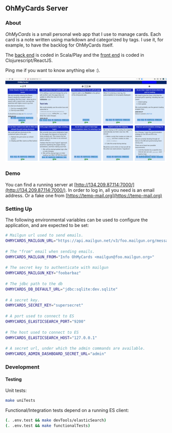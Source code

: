 ## OhMyCards Server

### About

*OhMyCards* is a small personal web app that I use to manage cards. Each card is
a note written using markdown and categorized by tags. I use it, for example, to
have the backlog for OhMyCards itself.

The [back end](https://github.com/vitorqb/oh-my-cards) is coded in Scala/Play and the [front end](https://github.com/vitorqb/oh-my-cards) is coded in Clojurescript/ReactJS.

Ping me if you want to know anything else :).

![Image of cards grid](./img/grid.png)


### Demo

You can find a running server at [http://134.209.87.114:7000/](http://134.209.87.114:7000/). In
order to log in, all you need is an email address. Or a fake one from
[https://temp-mail.org](https://temp-mail.org)


### Setting Up

The following environmental variables can be used to configure the
application, and are expected to be set:

```bash
# Mailgun url used to send emails.
OHMYCARDS_MAILGUN_URL="https://api.mailgun.net/v3/foo.mailgun.org/messages"

# The "from" email when sending emails.
OHMYCARDS_MAILGUN_FROM="Info OhMyCards <mailgun@foo.mailgun.org>"

# The secret key to authenticate with mailgun
OHMYCARDS_MAILGUN_KEY="foobarbaz"

# The jdbc path to the db
OHMYCARDS_DB_DEFAULT_URL="jdbc:sqlite:dev.sqlite"

# A secret key.
OHMYCARDS_SECRET_KEY="supersecret"

# A port used to connect to ES
OHMYCARDS_ELASTICSEARCH_PORT="9200"

# The host used to connect to ES
OHMYCARDS_ELASTICSEARCH_HOST="127.0.0.1"

# A secret url, under which the admin commands are available.
OHMYCARDS_ADMIN_DASHBOARD_SECRET_URL="admin"
```

### Development

#### Testing

Unit tests:

```sh
make uniTests
```

Functional/Integration tests depend on a running ES client:

```sh
(. .env.test && make devTools/elasticSearch)
(. .env.test && make functionalTests)
```
